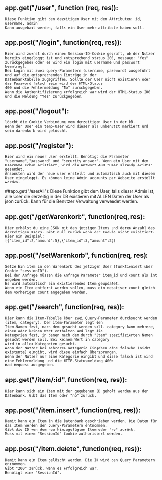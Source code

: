 ## app.get("/user", function (req, res)):
    Diese Funktion gibt den dezeitigen User mit den Attributen: id, username, admin
	Kann ausgebaut werden, falls ein User mehr attribute haben soll.

## app.post("/login", function(req, res)):
    Hier wird zuerst durch einen Session-ID-Cookie geprüft, ob der Nutzer bereits eingeloggt ist und entsprechend status 200, message: "Yes" zurückgegeben oder es wird ein login mit username und passwort beantragt.
    Bei Login mit zwei query-Parametern (username, password) ausgeführt und auf die entsprechenden Einträge in der
    Datenbanktabelle zugegriffen. Sollte der User nicht existieren oder das Password falsch sein wird der HTML-Status
    400 und die Fehlermeldung "No" zurückgegeben. 
    Wenn die Authentifizierung erfolgreich war wird der HTML-Status 200 und die Meldung "Yes" zurückgegeben.

## app.post("/logout"):
	löscht die Cookie Verbindung vom derzeitigen User in der DB. 
	Wenn der User ein temp-User wird dieser als unbenutzt markiert und sein Warenkorb wird gelöscht.

## app.post("/register"):
	Hier wird ein neuer User erstellt. Benötigt die Parameter "username","password" und "security_answer". Wenn ein User mit dem Username schon existiert, wird die Antwort 400 "User already exists" gesendet.
	Ansonsten wird der neue user erstellt und automatisch auch mit diesem User eingeloggt. Es können keine Admin accounts per Webseite erstellt werden.
	
##app.get("/userAll"):
	Diese Funktion gibt dem User, falls dieser Admin ist, alle User die derzeitig in der DB existieren mit ALLEN Daten der User als json zurück.
	Kann für die Benutzer Verwaltung verwendet werden. 

## app.get("/getWarenkorb", function(req, res):
    Hier erhälst du eine JSON mit den jetzigen Items und deren Anzahl des derzeitigen Users. Gibt null zurück wenn der Cookie nicht exisitiert.
	Hier ein Beispiel:
	[{"item_id":2,"amount":5},{"item_id":3,"amount":2}]
	
## app.post("/setWarenkorb", function(req, res):
    Setze Ein item in den Warenkorb des jetzigen User (funktioniert über Cookie "sessionID").
	Bei der Anfrage müssen die Anfrage Parameter item_id und count als int gegeben werden.
	Es wird automatisch ein existierendes Item geupdatet.
	Wenn ein Item entfernt werden sollen, muss ein negativer count gleich dem vorherigen count angegeben werden.
	

## app.get("/search", function(req, res)):
    Hier kann die Item-Tabelle über zwei Query-Parameter durchsucht werden (item, category). Der item-Parameter legt den
    Item-Namen fest, nach dem gesucht werden soll. category kann mehrere, einen oder keinen Wert enthalten und legt die
    Kategorien fest, in denen nach dem durch "item" spezifizierten Namen gesucht werden soll. Bei keinem Wert in category
    wird in allen Kategorien gesucht.
    Wenn der Nutzer bei mehreren Kategorie-Eingaben eine falsche (nicht-existente) eingibt, wird diese einfach übersprungen.
    Wenn der Nutzer nur eine Kategorie eingibt und diese falsch ist wird eine Fehlermeldung und die HTTP-Statusmeldung 400: 
    Bad Request ausgegeben.

## app.get("/item/:id", function(req, res)):
    Hier kann sich ein Item mit der gegebenen ID geholt werden aus der Datenbank. Gibt das Item oder "no" zurück.

## app.post("/item.insert", function(req, res)):
    Damit kann ein Item in die Datenbank geschrieben werden. Die Daten für das Item werden den Query-Parametern entnommen.
    Gibt die ID von dem neu hinzugefügten Item oder "no" zurück.
    Muss mit einem "SessionId" Cookie authorisiert werden.

## app.post("/item.delete", function(req, res)):
    Damit kann ein Item gelöscht werden. Die ID wird den Query Parametern entnommen.
    Gibt "200" zurück, wenn es erfolgreich war.
    Benötigt eine "SessionId".